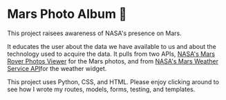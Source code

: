 # Mars Photo Album :rocket:

This project raisees awareness of NASA's presence on Mars. 

It educates the user about the data we have available to us and about the technology used to acquire the data. It pulls from two APIs, [NASA's Mars Rover Photos Viewer](https://github.com/chrisccerami/mars-photo-api) for the Mars photos, and from [NASA's Mars Weather Service API](https://api.nasa.gov/assets/insight/InSight%20Weather%20API%20Documentation.pdf)for the weather widget.

This project uses Python, CSS, and HTML. Please enjoy clicking around to see how I wrote my routes, models, forms, testing, and templates. 
